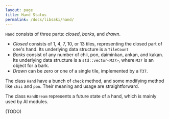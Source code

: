 ```yaml
---
layout: page
title: Hand Status
permalink: /docs/libsaki/hand/
---
```


`Hand` consists of three parts: *closed*, *barks*, and *drawn*.
- *Closed* consists of 1, 4, 7, 10, or 13 tiles, representing the closed part of one's hand.
Its underlying data structure is a `TileCount`
- *Barks* consist of any number of chii, pon, daiminkan, ankan, and kakan. 
Its underlying data structure is a `std::vector<M37>`, where `M37` is an object for a bark. 
- *Drawn* can be zero or one of a single tile, implemented by a `T37`.

The class `Hand` have a bunch of `check` method, and some modifying method like `chii` and `pon`. 
Their meaning and usage are straightforward. 

The class `HandDream` represents a future state of a hand, which is mainly used by AI modules. 

(TODO)
